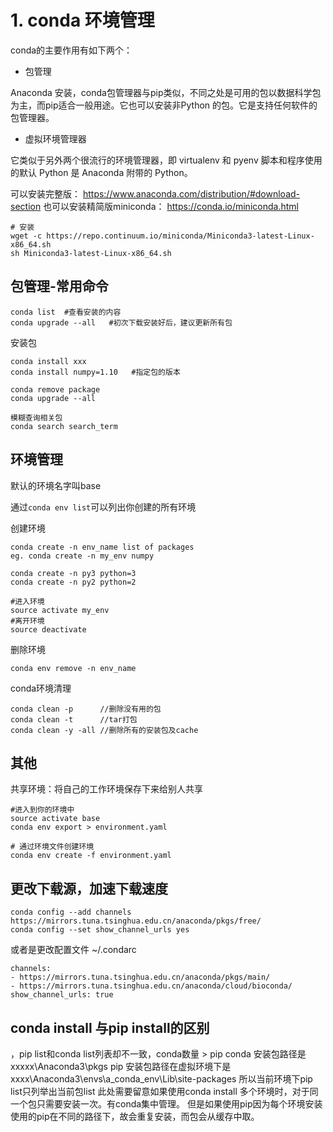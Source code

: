 # 1. conda 环境管理

conda的主要作用有如下两个：

* 包管理

Anaconda 安装，conda包管理器与pip类似，不同之处是可用的包以数据科学包为主，而pip适合一般用途。它也可以安装非Python 的包。它是支持任何软件的包管理器。

* 虚拟环境管理器

它类似于另外两个很流行的环境管理器，即 virtualenv 和 pyenv
脚本和程序使用的默认 Python 是 Anaconda 附带的 Python。

可以安装完整版： https://www.anaconda.com/distribution/#download-section
也可以安装精简版miniconda： https://conda.io/miniconda.html

```
# 安装
wget -c https://repo.continuum.io/miniconda/Miniconda3-latest-Linux-x86_64.sh
sh Miniconda3-latest-Linux-x86_64.sh
```

## 包管理-常用命令

```
conda list  #查看安装的内容
conda upgrade --all   #初次下载安装好后，建议更新所有包
```

安装包

```
conda install xxx
conda install numpy=1.10   #指定包的版本

conda remove package
conda upgrade --all
```

```
模糊查询相关包
conda search search_term
```

## 环境管理
默认的环境名字叫base

通过`conda env list`可以列出你创建的所有环境

创建环境
```shell
conda create -n env_name list of packages
eg. conda create -n my_env numpy

conda create -n py3 python=3
conda create -n py2 python=2

#进入环境
source activate my_env
#离开环境
source deactivate
```

删除环境
```
conda env remove -n env_name
```

conda环境清理
```
conda clean -p      //删除没有用的包
conda clean -t      //tar打包
conda clean -y -all //删除所有的安装包及cache
```


## 其他

共享环境：将自己的工作环境保存下来给别人共享

```
#进入到你的环境中
source activate base
conda env export > environment.yaml

# 通过环境文件创建环境
conda env create -f environment.yaml
```

## 更改下载源，加速下载速度

```
conda config --add channels https://mirrors.tuna.tsinghua.edu.cn/anaconda/pkgs/free/
conda config --set show_channel_urls yes
```

或者是更改配置文件 ~/.condarc
```
channels:
- https://mirrors.tuna.tsinghua.edu.cn/anaconda/pkgs/main/
- https://mirrors.tuna.tsinghua.edu.cn/anaconda/cloud/bioconda/
show_channel_urls: true
```

## conda install 与pip install的区别

，pip list和conda list列表却不一致，conda数量 > pip
conda 安装包路径是 xxxxx\Anaconda3\pkgs
pip 安装包路径在虚拟环境下是 xxxx\Anaconda3\envs\a_conda_env\Lib\site-packages
所以当前环境下pip list只列举出当前包list
此处需要留意如果使用conda install 多个环境时，对于同一个包只需要安装一次。有conda集中管理。
但是如果使用pip因为每个环境安装使用的pip在不同的路径下，故会重复安装，而包会从缓存中取。


